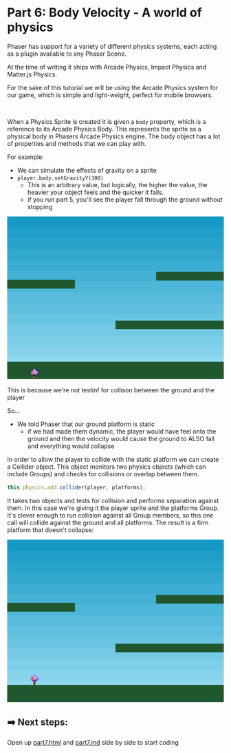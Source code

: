# Part 6: Body Velocity - A world of physics
Phaser has support for a variety of different physics systems, each acting as a plugin available to any Phaser Scene. 

At the time of writing it ships with Arcade Physics, Impact Physics and Matter.js Physics. 

For the sake of this tutorial we will be using the Arcade Physics system for our game, which is simple and light-weight, perfect for mobile browsers.

<br>

When a Physics Sprite is created it is given a `body` property, which is a reference to its Arcade Physics Body. This represents the sprite as a physical body in Phasers Arcade Physics engine. The body object has a lot of properties and methods that we can play with.

For example:
- We can simulate the effects of gravity on a sprite
- `player.body.setGravityY(300)`
    - This is an arbitrary value, but logically, the higher the value, the heavier your object feels and the quicker it falls. 
    - if you run part 5, you'll see the player fall through the ground without stopping

![part six scene example](assets/part6.png)

This is because we're not testinf for collison between the ground and the player

So...

- We told Phaser that our ground platform is static
    - if we had made them dynamic, the player would have feel onto the ground and then the velocity would cause the ground to ALSO fall and everything would collapse

In order to allow the player to collide with the static platform we can create a Collider object. This object monitors two physics objects (which can include Groups) and checks for collisions or overlap between them.
```js
this.physics.add.collider(player, platforms);
```

 It takes two objects and tests for collision and performs separation against them. In this case we're giving it the player sprite and the platforms Group. It's clever enough to run collision against all Group members, so this one call will collide against the ground and all platforms. The result is a firm platform that doesn't collapse:

 ![part six scene example](assets/part6.2.png)
 
## ➡️ Next steps:
Open up [part7.html](/part7.html) and [part7.md](part7.md) side by side to start coding



